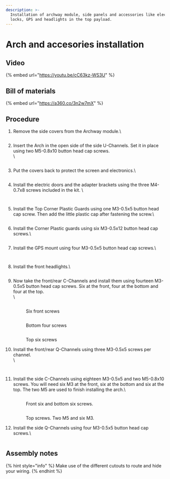 ```yaml
---
description: >-
  Installation of archway module, side panels and accessories like electric
  locks, GPS and headlights in the top payload.
---
```


# Arch and accesories installation

## Video

{% embed url="https://youtu.be/cC63kz-WS3U" %}

## Bill of materials

{% embed url="https://a360.co/3n2w7mX" %}

## Procedure

1.  Remove the side covers from the Archway module.\


    <figure><img src="../../../../.gitbook/assets/image (12) (2).png" alt=""><figcaption></figcaption></figure>
2.  Insert the Arch in the open side of the side U-Channels. Set it in place using two M5-0.8x10 button head cap screws.\
    \


    <figure><img src="../../../../.gitbook/assets/image (5) (3).png" alt=""><figcaption></figcaption></figure>
3.  Put the covers back to protect the screen and electronics.\


    <figure><img src="../../../../.gitbook/assets/ELM4 Archway Module, Accesories and Side Panels Installation - frame at 0m22s.jpg" alt=""><figcaption></figcaption></figure>
4.  Install the electric doors and the adapter brackets using the three M4-0.7x8 screws included in the kit. \


    <figure><img src="../../../../.gitbook/assets/image (22).png" alt=""><figcaption></figcaption></figure>

    <figure><img src="../../../../.gitbook/assets/image (35).png" alt=""><figcaption></figcaption></figure>
5.  Install the Top Corner Plastic Guards using one M3-0.5x5 button head cap screw. Then add the little plastic cap after fastening the screw.\




    <figure><img src="../../../../.gitbook/assets/image (21).png" alt=""><figcaption></figcaption></figure>
6.  Install the Corner Plastic guards using six M3-0.5x12 button head cap screws.\


    <figure><img src="../../../../.gitbook/assets/ELM4 Archway Module, Accesories and Side Panels Installation - frame at 0m54s.jpg" alt=""><figcaption></figcaption></figure>
7.  Install the GPS mount using four M3-0.5x5 button head cap screws.\


    <figure><img src="../../../../.gitbook/assets/image (3) (2).png" alt=""><figcaption></figcaption></figure>

    <figure><img src="../../../../.gitbook/assets/image (27).png" alt=""><figcaption></figcaption></figure>
8.  Install the front headlights.\


    <figure><img src="../../../../.gitbook/assets/ELM4 Archway Module, Accesories and Side Panels Installation - frame at 1m11s.jpg" alt=""><figcaption></figcaption></figure>
9.  Now take the front/rear C-Channels and install them using fourteen M3-0.5x5 button head cap screws. Six at the front, four at the bottom and four at the top.\
    \


    <figure><img src="../../../../.gitbook/assets/image (30).png" alt=""><figcaption><p>Six front screws</p></figcaption></figure>

    <figure><img src="../../../../.gitbook/assets/ELM4 Archway Module, Accesories and Side Panels Installation - frame at 1m21s.jpg" alt=""><figcaption><p>Bottom four screws</p></figcaption></figure>



    <figure><img src="../../../../.gitbook/assets/image (10) (2).png" alt=""><figcaption><p>Top six screws</p></figcaption></figure>
10. Install the front/rear Q-Channels using three M3-0.5x5 screws per channel.\
    \


    <figure><img src="../../../../.gitbook/assets/image (20).png" alt=""><figcaption></figcaption></figure>

    <figure><img src="../../../../.gitbook/assets/image (32).png" alt=""><figcaption></figcaption></figure>
11. Install the side C-Channels using eighteen M3-0.5x5 and two M5-0.8x10 screws. You will need six M3 at the front, six at the bottom and six at the top. The two M5 are used to finish installing the arch.\


    <figure><img src="../../../../.gitbook/assets/ELM4 Archway Module, Accesories and Side Panels Installation - frame at 1m47s.jpg" alt=""><figcaption><p>Front six and bottom six screws.</p></figcaption></figure>

    <figure><img src="../../../../.gitbook/assets/ELM4 Archway Module, Accesories and Side Panels Installation - frame at 1m56s.jpg" alt=""><figcaption><p>Top screws. Two M5 and six M3.</p></figcaption></figure>
12. Install the side Q-Channels using four M3-0.5x5 button head cap screws.\


    <figure><img src="../../../../.gitbook/assets/ELM4 Archway Module, Accesories and Side Panels Installation - frame at 2m6s.jpg" alt=""><figcaption></figcaption></figure>

## Assembly notes

{% hint style="info" %}
Make use of the different cutouts to route and hide your wiring.
{% endhint %}
